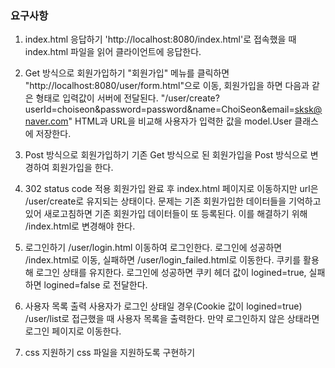 ### 요구사항

1. index.html 응답하기
'http://localhost:8080/index.html'로 접속했을 때 index.html 파일을 읽어 클라이언트에 응답한다.

2. Get 방식으로 회원가입하기
"회원가입" 메뉴를 클릭하면 "http://localhost:8080/user/form.html"으로 이동, 회원가입을 하면 다음과 같은 형태로 입력값이 서버에 전달된다.
"/user/create?userId=choiseon&password=password&name=ChoiSeon&email=sksk@naver.com"
HTML과 URL을 비교해 사용자가 입력한 값을 model.User 클래스에 저장한다.

3. Post 방식으로 회원가입하기
기존 Get 방식으로 된 회원가입을 Post 방식으로 변경하여 회원가입을 한다.

4. 302 status code 적용
회원가입 완료 후 index.html 페이지로 이동하지만 url은 /user/create로 유지되는 상태이다. 문제는 기존 회원가입한 데이터들을 기억하고 있어 새로고침하면 
기존 회원가입 데이터들이 또 등록된다. 이를 해결하기 위해 /index.html로 변경해야 한다.

5. 로그인하기
/user/login.html 이동하여 로그인한다.
로그인에 성공하면 /index.html로 이동, 실패하면 /user/login_failed.html로 이동한다.
쿠키를 활용해 로그인 상태를 유지한다. 로그인에 성공하면 쿠키 헤더 값이 logined=true, 실패하면 logined=false 로 전달한다.

6. 사용자 목록 출력
사용자가 로그인 상태일 경우(Cookie 값이 logined=true) /user/list로 접근했을 때 사용자 목록을 출력한다.
만약 로그인하지 않은 상태라면 로그인 페이지로 이동한다.

7. css 지원하기
css 파일을 지원하도록 구현하기
